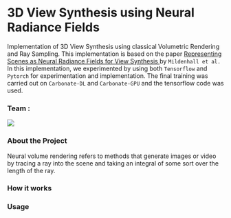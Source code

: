 # 3D View Synthesis using Neural Radiance Fields

Implementation of 3D View Synthesis using classical Volumetric Rendering and Ray Sampling. This implementation is based on the paper [Representing Scenes as Neural Radiance Fields for View Synthesis
](https://www.matthewtancik.com/nerf) by `Mildenhall et al.`
In this implementation, we experimented by using both `Tensorflow` and `Pytorch` for experimentation and implementation.
The final training was carried out on `Carbonate-DL` and `Carbonate-GPU` and the tensorflow code was used.

### Team :

<a href = "https://github.com/Aashay7/NERF_/graphs/contributors">
  <img src = "https://contrib.rocks/image?repo=Aashay7/NERF_"/>
</a>

### About the Project

Neural volume rendering refers to methods that generate images or video by tracing a ray into the scene and taking an integral of some sort over the length of the ray.

### How it works

### Usage
